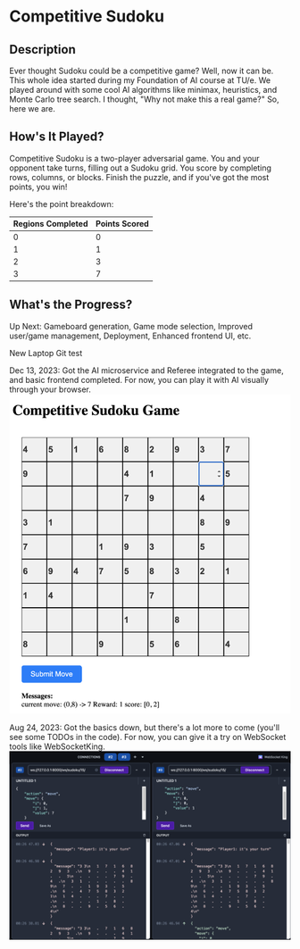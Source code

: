 # Competitive Sudoku

## Description

Ever thought Sudoku could be a competitive game? Well, now it can be. This whole idea started during my Foundation of AI course at TU/e. We played around with some cool AI algorithms like minimax, heuristics, and Monte Carlo tree search. I thought, "Why not make this a real game?" So, here we are. 
<!-- The goal is to make it like chess.com, but Sudoku style. -->

## How's It Played?

Competitive Sudoku is a two-player adversarial game. You and your opponent take turns, filling out a Sudoku grid. You score by completing rows, columns, or blocks. Finish the puzzle, and if you've got the most points, you win!

Here's the point breakdown:

| Regions Completed | Points Scored |
| ----------------- | ------------- |
| 0                 | 0             |
| 1                 | 1             |
| 2                 | 3             |
| 3                 | 7             |

## What's the Progress?

Up Next: Gameboard generation, Game mode selection, Improved user/game management, Deployment, Enhanced frontend UI, etc.

New Laptop Git test

Dec 13, 2023: Got the AI microservice and Referee integrated to the game, and basic frontend completed. For now, you can play it with AI visually through your browser.
![Alt text](progress2.png)

Aug 24, 2023: Got the basics down, but there's a lot more to come (you'll see some TODOs in the code). For now, you can give it a try on WebSocket tools like WebSocketKing.
![Alt text](progress1.png)
